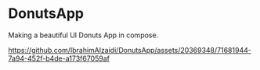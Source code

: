 # DonutsApp
Making a beautiful UI Donuts App in compose.


https://github.com/IbrahimAlzaidi/DonutsApp/assets/20369348/71681944-7a94-452f-b4de-a173f67059af

